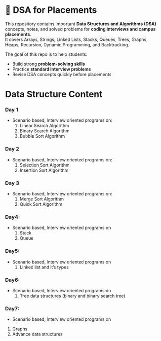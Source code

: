 # 🚀 DSA for Placements

This repository contains important **Data Structures and Algorithms (DSA)** concepts, notes, and solved problems for **coding interviews and campus placements**.  
It covers Arrays, Strings, Linked Lists, Stacks, Queues, Trees, Graphs, Heaps, Recursion, Dynamic Programming, and Backtracking.  

The goal of this repo is to help students:  
- Build strong **problem-solving skills**  
- Practice **standard interview problems**  
- Revise DSA concepts quickly before placements


# Data Structure Content

### Day 1
- Scenario based, Interview oriented programs on:
  1. Linear Search Algorithm  
  2. Binary Search Algorithm  
  3. Bubble Sort Algorithm  

### Day 2
- Scenario based, Interview oriented programs on:
  1. Selection Sort Algorithm  
  2. Insertion Sort Algorithm  

### Day 3
- Scenario based, Interview oriented programs on:
  1. Merge Sort Algorithm  
  2. Quick Sort Algorithm
 
### Day4:
- Scenario based, Interview oriented programs on 
  1. Stack 
  2. Queue

### Day5:
- Scenario based, Interview oriented programs on 
  1.  Linked list and it’s types
 
  
### Day6:
- Scenario based, Interview oriented programs on 
  1. Tree data structures (binary and binary search tree)


### Day7:
- Scenario based, Interview oriented programs on 
1. Graphs 
2. Advance data structures 

